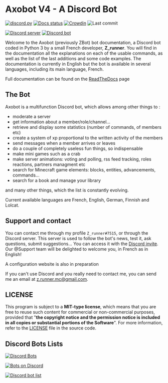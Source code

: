 # Axobot V4 - A Discord Bot

[![discord.py](https://img.shields.io/badge/Discord.py-2.2-brightgreen.svg)](https://github.com/Rapptz/discord.py)
[![Docs status](https://readthedocs.org/projects/axobot/badge/?version=latest)](https://axobot.readthedocs.io)
[![Crowdin](https://badges.crowdin.net/zbot/localized.svg)](https://translate.zrunner.me)
![Last commit](https://img.shields.io/github/last-commit/ZRunner/ZBot.svg?label=Last+commit+on+develop)

[![Discord server](https://discord.com/api/v8/guilds/356067272730607628/widget.png)](https://discord.gg/N55zY88)
[![Discord bot](https://top.gg/api/widget/status/1048011651145797673.svg)](https://zrunner.me/invite-axobot)

Welcome to the Axobot (previously ZBot) bot documentation, a Discord bot coded in Python 3 by a small French developer, **Z_runner**. You will find in the documentation all the explanations on each of the usable commands, as well as the list of the last additions and some code examples. The documentation is currently in English but the bot is available in several languages, including its main language, French.

Full documentation can be found on the [ReadTheDocs](https://axobot.readthedocs.io/en/latest/) page

## The Bot

Axobot is a multifunction Discord bot, which allows among other things to :

- moderate a server
- get information about a member/role/channel...
- retrieve and display some statistics (number of commands, of members etc)
- create a system of xp proportional to the written activity of the members
- send messages when a member arrives or leaves
- do a couple of completely useless fun things, so indispensable
- make mini games such as a crab
- make server animations: voting and polling, rss feed tracking, roles reactions, partners managment etc
- search for Minecraft game elements: blocks, entities, advancements, commands...
- search for a book and manage your library

and many other things, which the list is constantly evolving.

Current available languages are French, English, German, Finnish and Lolcat.


## Support and contact

You can contact me through my profile `Z_runner#7515`, or through the Discord server.
This server is used to follow the bot's news, test it, ask questions, submit suggestions... You can access it with the [Discord invite](https://discord.gg/N55zY88). Our @Support team will be delighted to welcome you, in French as in English!

A configuration website is also in preparation

If you can't use Discord and you really need to contact me, you can send me an email at [z.runner.mc@gmail.com](mailto:z.runner.mc@gmail.com).

## LICENSE

This program is subject to a **MIT-type license**, which means that you are free to reuse such content for commercial or non-commercial purposes, provided that "**the copyright notice and the permission notice is included in all copies or substantial portions of the Software**". For more information, refer to the [LICENSE](https://github.com/ZRunner/ZBot/blob/main/LICENSE) file in the source code.


## Discord Bots Lists

[![Discord Bots](https://top.gg/api/widget/1048011651145797673.svg)](https://top.gg/bot/1048011651145797673)

[![Bots on Discord](https://bots.ondiscord.xyz/bots/486896267788812288/embed)](https://bots.ondiscord.xyz/bots/486896267788812288)

[![Discord bot list](https://discordbotlist.com/api/v1/bots/1048011651145797673/widget)](https://discordbotlist.com/bots/axobot-3022)
